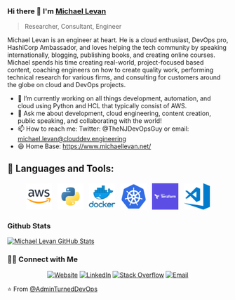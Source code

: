 ### Hi there 👋 I'm [Michael Levan](https://www.michaellevan.net)
> Researcher, Consultant, Engineer




<div>
 <p>
Michael Levan is an engineer at heart. He is a cloud enthusiast, DevOps pro, HashiCorp Ambassador, and loves helping the tech community by speaking internationally, blogging, publishing books, and creating online courses. Michael spends his time creating real-world, project-focused based content, coaching engineers on how to create quality work, performing technical research for various firms, and consulting for customers around the globe on cloud and DevOps projects.
   
   
- 🔭 I’m currently working on all things development, automation, and cloud using Python and HCL that typically consist of AWS.
- 💬 Ask me about development, cloud engineering, content creation, public speaking, and collaborating with the world!
- 📫 How to reach me: Twitter: @TheNJDevOpsGuy or email: michael.levan@clouddev.engineering
- 😄 Home Base: https://www.michaellevan.net/

</p>
</div>

## 🧰 Languages and Tools:
<p align="center">
<img src="https://raw.githubusercontent.com/github/explore/80688e429a7d4ef2fca1e82350fe8e3517d3494d/topics/aws/aws.png" alt="AWS" height="60" style="vertical-align:top; margin:4px">
<img src="https://raw.githubusercontent.com/github/explore/80688e429a7d4ef2fca1e82350fe8e3517d3494d/topics/python/python.png" alt="Python" height="60" style="vertical-align:top; margin:4px">
<img src="https://raw.githubusercontent.com/github/explore/80688e429a7d4ef2fca1e82350fe8e3517d3494d/topics/docker/docker.png" alt="Docker" height="60" style="vertical-align:top; margin:4px">
<img src="https://raw.githubusercontent.com/github/explore/80688e429a7d4ef2fca1e82350fe8e3517d3494d/topics/kubernetes/kubernetes.png" alt="Kubernetes" height="60" style="vertical-align:top; margin:4px">
 <img src="https://raw.githubusercontent.com/github/explore/80688e429a7d4ef2fca1e82350fe8e3517d3494d/topics/terraform/terraform.png" alt="Terraform" height="60" style="vertical-align:top; margin:4px">
<img src="https://raw.githubusercontent.com/github/explore/80688e429a7d4ef2fca1e82350fe8e3517d3494d/topics/visual-studio-code/visual-studio-code.png" alt="VS Code" height="60" style="vertical-align:top; margin:4px">
</p>


### Github Stats

[![Michael Levan GitHub Stats](https://github-readme-stats.vercel.app/api?username=adminturneddevops&show_icons=true&count_private=true)](https://github.com/adminturneddevops)

<h3> 🤝🏻 Connect with Me </h3>

<p align="center">
<a href="https://www.michaellevan.net" target="_blank"><img alt="Website" src="https://img.shields.io/badge/Website-www.michaellevan.net-blue?style=flat&logo=google-chrome"></a>
<a href="https://www.linkedin.com/in/michaellevan/" target="_blank"><img alt="LinkedIn" src="https://img.shields.io/badge/LinkedIn-@michaellevan-blue?style=flat&logo=linkedin"></a>
<a href="https://twitter.com/thenjdevopsguy" target="_blank"><img alt="Stack Overflow" src="https://img.shields.io/twitter/follow/thenjdevopsguy?style=social"></a>
<a href="mailto:michael.levan@clouddev.engineering"><img alt="Email" src="https://img.shields.io/badge/Email-michael.levan@clouddev.engineering-blue?style=flat&logo=gmail"></a>
</p>


⭐️ From [@AdminTurnedDevOps](https://github.com/adminturneddevops)
